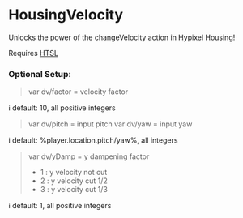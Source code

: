 # HousingVelocity
Unlocks the power of the changeVelocity action in Hypixel Housing!

Requires [HTSL](https://github.com/BusterBrown1218/HTSL)

### Optional Setup:
> var dv/factor = velocity factor

ℹ️﻿ default: 10, all positive integers

> var dv/pitch = input pitch
> var dv/yaw = input yaw

ℹ️﻿ default: %player.location.pitch/yaw%, all integers

> var dv/yDamp = y dampening factor
> - 1 : y velocity not cut
> - 2 : y velocity cut 1/2
> - 3 : y velocity cut 1/3

ℹ️﻿ default: 1, all positive integers
